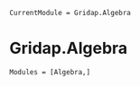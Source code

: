 

```@meta
CurrentModule = Gridap.Algebra
```

# Gridap.Algebra

```@autodocs
Modules = [Algebra,]
```
